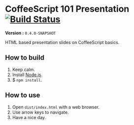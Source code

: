 # CoffeeScript 101 Presentation [![Build Status](https://travis-ci.org/LongYC/coffeescript-101-presentation.svg?branch=develop)](https://travis-ci.org/LongYC/coffeescript-101-presentation)

**Version :** `0.4.0-SNAPSHOT`

HTML based presentation slides on CoffeeScript basics.

## How to build

1. Keep calm.
2. Install [Node.js](http://nodejs.org/ "Node.js official website.").
3. $ `npm install`.

## How to use

1. Open `dist/index.html` with a web browser.
2. Use arrow keys to navigate.
3. Have a nice day.